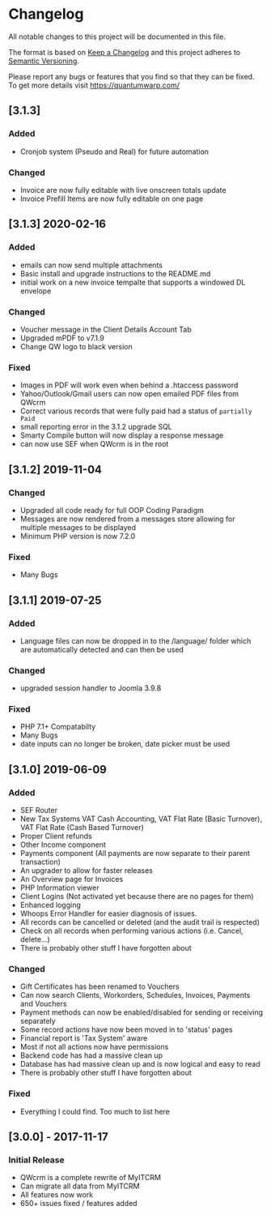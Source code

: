 # Changelog
All notable changes to this project will be documented in this file.

The format is based on [Keep a Changelog](https://keepachangelog.com/en/1.0.0/)
and this project adheres to [Semantic Versioning](https://semver.org/spec/v2.0.0.html).

Please report any bugs or features that you find so that they can be fixed.
To get more details visit https://quantumwarp.com/

## [3.1.3]
### Added
- Cronjob system (Pseudo and Real) for future automation

### Changed
- Invoice are now fully editable with live onscreen totals update
- Invoice Prefill Items are now fully editable on one page

## [3.1.3] 2020-02-16
### Added
- emails can now send multiple attachments
- Basic install and upgrade instructions to the README.md
- initial work on a new invoice tempalte that supports a windowed DL envelope

### Changed
- Voucher message in the Client Details Account Tab
- Upgraded mPDF to v7.1.9
- Change QW logo to black version

### Fixed
- Images in PDF will work even when behind a .htaccess password
- Yahoo/Outlook/Gmail users can now open emailed PDF files from QWcrm
- Correct various records that were fully paid had a status of `partially Paid`
- small reporting error in the 3.1.2 upgrade SQL
- Smarty Compile button will now display a response message
- can now use SEF when QWcrm is in the root

## [3.1.2] 2019-11-04
### Changed
- Upgraded all code ready for full OOP Coding Paradigm
- Messages are now rendered from a messages store allowing for multiple messages to be displayed
- Minimum PHP version is now 7.2.0

### Fixed
- Many Bugs

## [3.1.1] 2019-07-25
### Added
- Language files can now be dropped in to the /language/ folder which are automatically detected and can then be used

### Changed
- upgraded session handler to Joomla 3.9.8

### Fixed
- PHP 7.1+ Compatabilty
- Many Bugs
- date inputs can no longer be broken, date picker must be used

## [3.1.0] 2019-06-09
### Added
- SEF Router
- New Tax Systems VAT Cash Accounting, VAT Flat Rate (Basic Turnover), VAT Flat Rate (Cash Based Turnover)
- Proper Client refunds
- Other Income component
- Payments component (All payments are now separate to their parent transaction)
- An upgrader to allow for faster releases
- An Overview page for Invoices
- PHP Information viewer
- Client Logins (Not activated yet because there are no pages for them)
- Enhanced logging
- Whoops Error Handler for easier diagnosis of issues.
- All records can be cancelled or deleted (and the audit trail is respected)
- Check on all records when performing various actions (i.e. Cancel, delete...)
- There is probably other stuff I have forgotten about

### Changed
- Gift Certificates has been renamed to Vouchers
- Can now search Clients, Workorders, Schedules, Invoices, Payments and Vouchers
- Payment methods can now be enabled/disabled for sending or receiving separately
- Some record actions have now been moved in to 'status' pages
- Financial report is 'Tax System' aware
- Most if not all actions now have permissions
- Backend code has had a massive clean up
- Database has had massive clean up and is now logical and easy to read
- There is probably other stuff I have forgotten about

### Fixed
- Everything I could find. Too much to list here

## [3.0.0] - 2017-11-17
### Initial Release
- QWcrm is a complete rewrite of MyITCRM
- Can migrate all data from MyITCRM
- All features now work
- 650+ issues fixed / features added